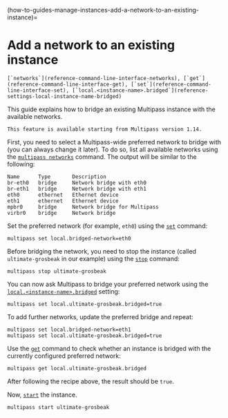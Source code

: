 (how-to-guides-manage-instances-add-a-network-to-an-existing-instance)=
# Add a network to an existing instance

```{seealso}
[`networks`](reference-command-line-interface-networks), [`get`](reference-command-line-interface-get), [`set`](reference-command-line-interface-set), [`local.<instance-name>.bridged`](reference-settings-local-instance-name-bridged)
````

This guide explains how to bridge an existing Multipass instance with the available networks.

```{caution}
This feature is available starting from Multipass version 1.14.
```

First, you need to select a Multipass-wide preferred network to bridge with (you can always change it later). To do so, list all available networks using the [`multipass networks`](reference-command-line-interface-networks) command. The output will be similar to the following:

```{code-block} text
Name      Type       Description
br-eth0   bridge     Network bridge with eth0
br-eth1   bridge     Network bridge with eth1
eth0      ethernet   Ethernet device
eth1      ethernet   Ethernet device
mpbr0     bridge     Network bridge for Multipass
virbr0    bridge     Network bridge
```

Set the preferred network (for example, `eth0`) using the [`set`](reference-command-line-interface-set) command:

```{code-block} text
multipass set local.bridged-network=eth0
```

Before bridging the network, you need to stop the instance (called `ultimate-grosbeak` in our example) using the [`stop`](reference-command-line-interface-stop) command:

```{code-block} text
multipass stop ultimate-grosbeak
```

You can now ask Multipass to bridge your preferred network using the [`local.<instance-name>.bridged`](reference-settings-local-instance-name-bridged) setting:

```{code-block} text
multipass set local.ultimate-grosbeak.bridged=true
```

To add further networks, update the preferred bridge and repeat:

```{code-block} text
multipass set local.bridged-network=eth1
multipass set local.ultimate-grosbeak.bridged=true
```

Use the [`get`](reference-command-line-interface-get) command to check whether an instance is bridged with the currently configured preferred network:

```{code-block} text
multipass get local.ultimate-grosbeak.bridged
```

After following the recipe above, the result should be `true`.

Now, [`start`](reference-command-line-interface-start) the instance.

```{code-block} text
multipass start ultimate-grosbeak
```
